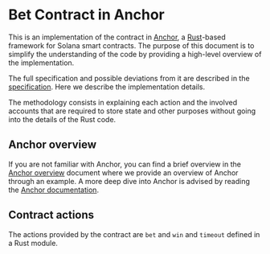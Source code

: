# Bet Contract in Anchor

This is an implementation of the contract in [Anchor](https://www.anchor-lang.com), a [Rust](https://www.rust-lang.org)-based framework for Solana smart contracts. The purpose of this document is to simplify the understanding of the code by providing a high-level overview of the implementation.

The full specification and possible deviations from it are described in the [specification](../../README.md). Here we describe the implementation details.

The methodology consists in explaining each action and the involved accounts that are required to store state and other purposes without going into the details of the Rust code. 


## Anchor overview
If you are not familiar with Anchor, you can find a brief overview in the [Anchor overview](../../....//AnchorOverview.md) document where we provide an overview of Anchor through an example. A more deep dive into Anchor is advised by reading the [Anchor documentation](https://www.anchor-lang.com).

## Contract actions

The actions provided by the contract are `bet` and `win` and `timeout` defined in a Rust module.